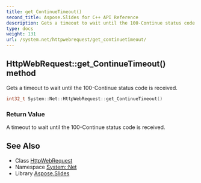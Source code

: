 ```yaml
---
title: get_ContinueTimeout()
second_title: Aspose.Slides for C++ API Reference
description: Gets a timeout to wait until the 100-Continue status code is received.
type: docs
weight: 131
url: /system.net/httpwebrequest/get_continuetimeout/
---
```

## HttpWebRequest::get_ContinueTimeout() method


Gets a timeout to wait until the 100-Continue status code is received.

```cpp
int32_t System::Net::HttpWebRequest::get_ContinueTimeout()
```


### Return Value

A timeout to wait until the 100-Continue status code is received.

## See Also

* Class [HttpWebRequest](../)
* Namespace [System::Net](../../)
* Library [Aspose.Slides](../../../)